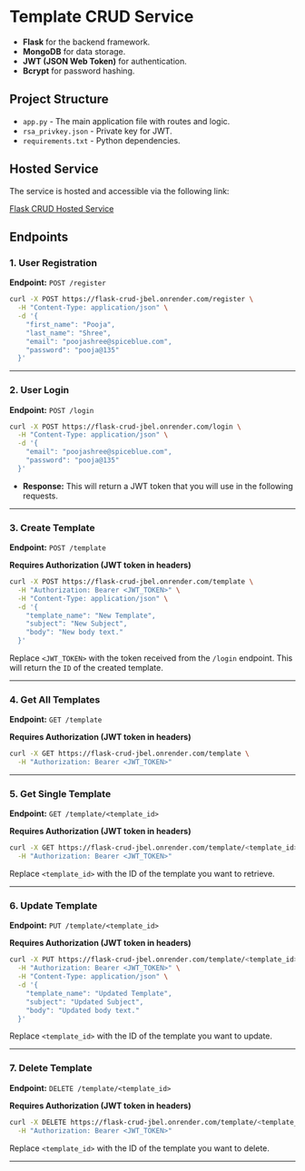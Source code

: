 #  Template CRUD Service


- **Flask** for the backend framework.
- **MongoDB** for data storage.
- **JWT (JSON Web Token)** for authentication.
- **Bcrypt** for password hashing.

## Project Structure

- `app.py` - The main application file with routes and logic.
- `rsa_privkey.json` - Private key for JWT.
- `requirements.txt` - Python dependencies.

## Hosted Service

The service is hosted and accessible via the following link:

[Flask CRUD Hosted Service](https://flask-crud-template.onrender.com)

## Endpoints


### 1. **User Registration**

**Endpoint:** `POST /register`

```bash
curl -X POST https://flask-crud-jbel.onrender.com/register \
  -H "Content-Type: application/json" \
  -d '{
    "first_name": "Pooja",
    "last_name": "Shree",
    "email": "poojashree@spiceblue.com",
    "password": "pooja@135"
  }'
```

---

### 2. **User Login**

**Endpoint:** `POST /login`

```bash
curl -X POST https://flask-crud-jbel.onrender.com/login \
  -H "Content-Type: application/json" \
  -d '{
    "email": "poojashree@spiceblue.com",
    "password": "pooja@135"
  }'
```

- **Response:** This will return a JWT token that you will use in the following requests.

---

### 3. **Create Template**

**Endpoint:** `POST /template`

**Requires Authorization (JWT token in headers)**

```bash
curl -X POST https://flask-crud-jbel.onrender.com/template \
  -H "Authorization: Bearer <JWT_TOKEN>" \
  -H "Content-Type: application/json" \
  -d '{
    "template_name": "New Template",
    "subject": "New Subject",
    "body": "New body text."
  }'
```

Replace `<JWT_TOKEN>` with the token received from the `/login` endpoint. This will return the `ID` of the created template.

---

### 4. **Get All Templates**

**Endpoint:** `GET /template`

**Requires Authorization (JWT token in headers)**

```bash
curl -X GET https://flask-crud-jbel.onrender.com/template \
  -H "Authorization: Bearer <JWT_TOKEN>"
```

---

### 5. **Get Single Template**

**Endpoint:** `GET /template/<template_id>`

**Requires Authorization (JWT token in headers)**

```bash
curl -X GET https://flask-crud-jbel.onrender.com/template/<template_id> \
  -H "Authorization: Bearer <JWT_TOKEN>"
```

Replace `<template_id>` with the ID of the template you want to retrieve.

---

### 6. **Update Template**

**Endpoint:** `PUT /template/<template_id>`

**Requires Authorization (JWT token in headers)**

```bash
curl -X PUT https://flask-crud-jbel.onrender.com/template/<template_id> \
  -H "Authorization: Bearer <JWT_TOKEN>" \
  -H "Content-Type: application/json" \
  -d '{
    "template_name": "Updated Template",
    "subject": "Updated Subject",
    "body": "Updated body text."
  }'
```

Replace `<template_id>` with the ID of the template you want to update.

---

### 7. **Delete Template**

**Endpoint:** `DELETE /template/<template_id>`

**Requires Authorization (JWT token in headers)**

```bash
curl -X DELETE https://flask-crud-jbel.onrender.com/template/<template_id> \
  -H "Authorization: Bearer <JWT_TOKEN>"
```

Replace `<template_id>` with the ID of the template you want to delete.

---
